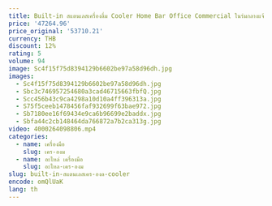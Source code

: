 ```yaml
---
title: Built-in สแตนเลสเครื่องดื่ม Cooler Home Bar Office Commercial ในร่มกลางแจ้ง
price: '47264.96'
price_original: '53710.21'
currency: THB
discount: 12%
rating: 5
volume: 94
image: Sc4f15f75d8394129b6602be97a58d96dh.jpg
images:
  - Sc4f15f75d8394129b6602be97a58d96dh.jpg
  - Sbc3c746957254680a3cad46715663fbfQ.jpg
  - Scc456b43c9ca4298a10d10a4ff396313a.jpg
  - S75f5ceeb1478456faf932699f63bae972.jpg
  - Sb7180ee16f69434e9ca6b96699e2baddx.jpg
  - Sbfa44c2cb148464da766872a7b2ca313g.jpg
video: 4000264098806.mp4
categories:
  - name: เครื่องมือ
    slug: เคร-องม
  - name: อะไหล่ เครื่องมือ
    slug: อะไหล-เคร-องม
slug: built-in-สแตนเลสเคร-องด-cooler
encode: omQlUaK
lang: th
---
```

  